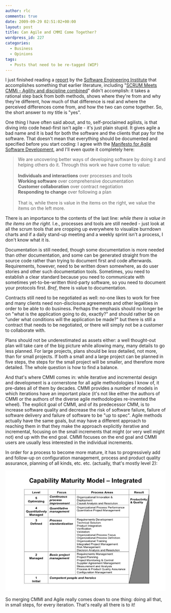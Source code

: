 ```yaml
---
author: rlc
comments: true
date: 2009-09-29 02:51:02+00:00
layout: post
title: Can Agile and CMMI Come Together?
wordpress_id: 227
categories:
  - Business
  - Opinions
tags:
  - Posts that need to be re-tagged (WIP)
---
```


I just finished reading a [report](http://www.sei.cmu.edu/library/abstracts/reports/08tn003.cfm) by the [Software Engineering Institute](http://www.sei.cmu.edu/) that accomplishes something that earlier literature, including "[SCRUM Meets CMMi - Agility and discipline combined](http://www.ddj.com/cpp/201202684)" didn't accomplish: it takes a rational step back from both methods, shows where they're from and why they're different, how much of that difference is real and where the perceived differences come from, and how the two can come together. So, the short answer to my title is "yes".

<!--more-->

One thing I have often said about, and to, self-proclaimed agilists, is that diving into code head-first isn't agile - it's just plain stupid. It gives agile a bad name and it is bad for both the software and the clients that pay for the software. That doesn't mean that everything should be documented and specified before you start coding: I agree with the [Manifesto for Agile Software Development](http://agilemanifesto.org), and I'll even quote it completely here:

<blockquote>We are uncovering better ways of developing software by doing it and helping others do it. Through this work we have come to value:<br/>
<br/>
<b>Individuals and interactions</b> over processes and tools<br/>
<b>Working software</b> over comprehensive documentation<br/>
<b>Customer collaboration</b> over contract negotiation<br/>
<b>Responding to change</b> over following a plan<br/>
<br/>
That is, while there is value in the items on the right, we value the items on the left more.</blockquote>

There is an importance to the contents of the last line: _while there is value in the items on the right_. I.e., processes and tools are still needed - just look at all the scrum tools that are cropping up everywhere to visualize burndown charts and if a daily stand-up meeting and a weekly sprint isn't a process, I don't know what it is.

Documentation is still needed, though some documentation is more needed than other documentation, and some can be generated straight from the source code rather than trying to document first and code afterwards. Requirements, however, need to be written down somewhere, as do user stories and other such documentation tools. Sometimes, you need to establish a clear standard because you need to communicate with sometimes yet-to-be-written third-party software, so you need to document your protocols first. _Bref_, there is value to documentation.

Contracts still need to be negotiated as well: no-one likes to work for free and many clients need non-disclosure agreements and other legalities in order to be able to do business. Perhaps the emphasis should no longer be on "what is the application going to do, exactly?" and should rather be on "under what conditions will the application be made?" but there is still a contract that needs to be negotiated, or there will simply not be a customer to collaborate with.

Plans should not be underestimated as assets either: a well thought-out plan will take care of the big picture while allowing many, many details to go less planned. For large projects, plans should be _less_ detailed, not more, than for small projects. If both a small and a large project can be planned in five steps, the steps for the small project will be smaller, and therefore more detailed. The whole question is how to find a balance.

And that's where CMMI comes in: while iterative and incremental design and development is a cornerstone for all agile methodologies I know of, it pre-dates all of them by decades. CMMI provides a number of models in which iterations have an important place (it's not like either the authors of CMMI or the authors of the diverse agile methodologies re-invented the wheel). The explicit goal of CMMI, and of its predecessor CMM, is to increase software quality and decrease the risk of software failure, failure of software delivery and failure of software to be "up to spec". Agile methods actually have the same goals, but may have a different approach to reaching them in that they make the approach explicitly iterative and incremental, focusing on the small increments that might (or very well might not) end up with the end goal. CMMI focuses on the end goal and CMMI users are usually less interested in the individual increments.

In order for a process to become more mature, it has to progressively add and follow-up on configuration management, process and product quality assurance, planning of all kinds, etc. etc. (actually, that's mostly level 2):

![Capability_Maturity_Model](/assets/2009/09/Capability_Maturity_Model.jpg)

So merging CMMI and Agile really comes down to one thing: doing all that, in small steps, for every iteration. That's really all there is to it!
